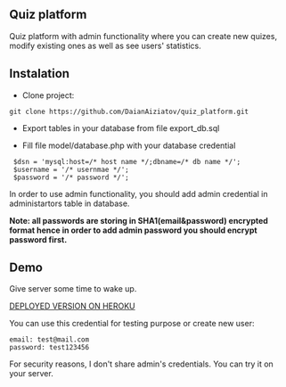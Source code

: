 ## Quiz platform

Quiz platform with admin functionality where you can create new quizes, modify existing ones as well as see users' statistics.

## Instalation

- Clone project:

`git clone https://github.com/DaianAiziatov/quiz_platform.git`

- Export tables in your database from file export_db.sql

- Fill file model/database.php with your database credential

```
 $dsn = 'mysql:host=/* host name */;dbname=/* db name */';
 $username = '/* usernmae */';
 $password = '/* password */';
```

In order to use admin functionality, you should add admin credential in administartors table in database.

**Note: all passwords are storing in SHA1(email&password) encrypted format hence in order to add admin password you should encrypt password first.** 

## Demo

Give server some time to wake up.

[DEPLOYED VERSION ON HEROKU](https://quiz-platform-daian-aiziatov.herokuapp.com)

You can use this credential for testing purpose or create new user:
```
email: test@mail.com
password: test123456
```

For security reasons, I don't share admin's credentials. You can try it on your server.
